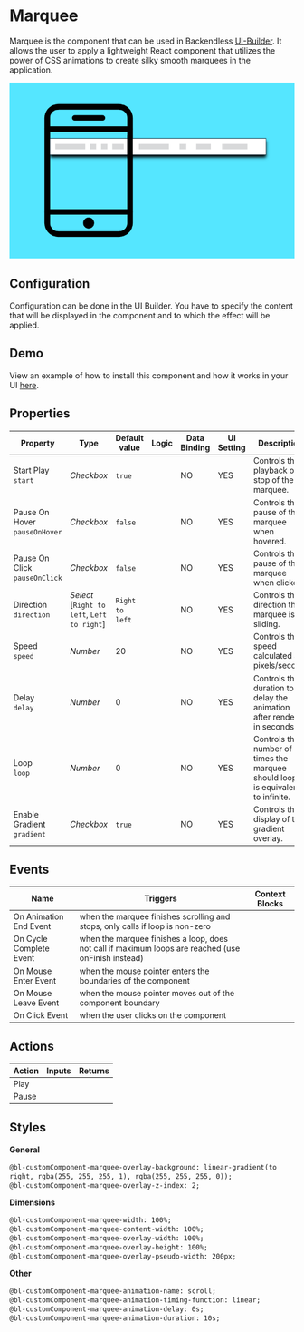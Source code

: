 # Marquee

Marquee is the component that can be used in Backendless [UI-Builder](https://backendless.com/developers/#ui-builder). It allows the user to apply a lightweight React component that utilizes the power of CSS animations to create silky smooth marquees in the application.

<p align="center">
  <img src="./thumbnail.png" alt="main thumbnail" width="780"/>
</p>

## Configuration

Configuration can be done in the UI Builder. You have to specify the content that will be displayed in the component and to which the effect will be applied.

## Demo

View an example of how to install this component and how it works in your UI [here](https://app.arcade.software/share/K3hzDeZlgfLXBoVW2H7i).

## Properties

| Property                           | Type                                             | Default value    | Logic | Data Binding | UI Setting | Description                                                                        |
|------------------------------------|--------------------------------------------------|------------------|-------|--------------|------------|------------------------------------------------------------------------------------|
| Start Play <br> `start`            | *Checkbox*                                       | `true`           |       | NO           | YES        | Controls the playback or stop of the marquee.                                      |
| Pause On Hover <br> `pauseOnHover` | *Checkbox*                                       | `false`          |       | NO           | YES        | Controls the pause of the marquee when hovered.                                    |
| Pause On Click <br> `pauseOnClick` | *Checkbox*                                       | `false`          |       | NO           | YES        | Controls the pause of the marquee when clicked.                                    |
| Direction <br> `direction`         | *Select* <br> [`Right to left`, `Left to right`] | `Right to left`  |       | NO           | YES        | Controls the direction the marquee is sliding.                                     |
| Speed <br> `speed`                 | *Number*                                         | 20               |       | NO           | YES        | Controls the speed calculated as pixels/second.                                    |
| Delay <br> `delay`                 | *Number*                                         | 0                |       | NO           | YES        | Controls the duration to delay the animation after render, in seconds.             |
| Loop <br> `loop`                   | *Number*                                         | 0                |       | NO           | YES        | Controls the number of times the marquee should loop, 0 is equivalent to infinite. |
| Enable Gradient <br> `gradient`    | *Checkbox*                                       | `true`           |       | NO           | YES        | Controls the display of the gradient overlay.                                      |

## Events

| Name                    | Triggers                                                                                            | Context Blocks |
|-------------------------|-----------------------------------------------------------------------------------------------------|----------------|
| On Animation End Event  | when the marquee finishes scrolling and stops, only calls if loop is non-zero                       |                |
| On Cycle Complete Event | when the marquee finishes a loop, does not call if maximum loops are reached (use onFinish instead) |                |
| On Mouse Enter Event    | when the mouse pointer enters the boundaries of the component                                       |                |
| On Mouse Leave Event    | when the mouse pointer moves out of the component boundary                                          |                |
| On Click Event          | when the user clicks on the component                                                               |                |

## Actions

| Action | Inputs | Returns |
|--------|--------|---------|
| Play   |        |         |
| Pause  |        |         |

## Styles

**General**

````
@bl-customComponent-marquee-overlay-background: linear-gradient(to right, rgba(255, 255, 255, 1), rgba(255, 255, 255, 0));
@bl-customComponent-marquee-overlay-z-index: 2;
````

**Dimensions**

````
@bl-customComponent-marquee-width: 100%;
@bl-customComponent-marquee-content-width: 100%;
@bl-customComponent-marquee-overlay-width: 100%;
@bl-customComponent-marquee-overlay-height: 100%;
@bl-customComponent-marquee-overlay-pseudo-width: 200px;
````

**Other**

````
@bl-customComponent-marquee-animation-name: scroll;
@bl-customComponent-marquee-animation-timing-function: linear;
@bl-customComponent-marquee-animation-delay: 0s;
@bl-customComponent-marquee-animation-duration: 10s;
````
